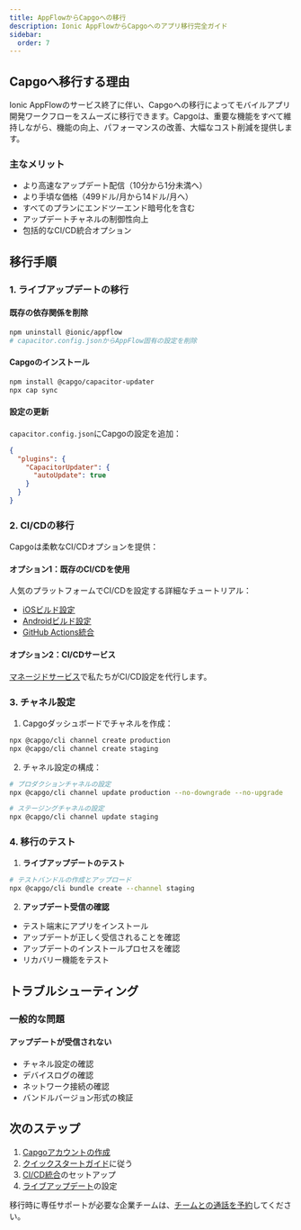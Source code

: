 ```yaml
---
title: AppFlowからCapgoへの移行
description: Ionic AppFlowからCapgoへのアプリ移行完全ガイド
sidebar:
  order: 7
---
```


## Capgoへ移行する理由

Ionic AppFlowのサービス終了に伴い、Capgoへの移行によってモバイルアプリ開発ワークフローをスムーズに移行できます。Capgoは、重要な機能をすべて維持しながら、機能の向上、パフォーマンスの改善、大幅なコスト削減を提供します。

### 主なメリット
- より高速なアップデート配信（10分から1分未満へ）
- より手頃な価格（499ドル/月から14ドル/月へ）
- すべてのプランにエンドツーエンド暗号化を含む
- アップデートチャネルの制御性向上
- 包括的なCI/CD統合オプション

## 移行手順

### 1. ライブアップデートの移行

#### 既存の依存関係を削除
```bash
npm uninstall @ionic/appflow
# capacitor.config.jsonからAppFlow固有の設定を削除
```

#### Capgoのインストール
```bash
npm install @capgo/capacitor-updater
npx cap sync
```

#### 設定の更新
`capacitor.config.json`にCapgoの設定を追加：
```json
{
  "plugins": {
    "CapacitorUpdater": {
      "autoUpdate": true
    }
  }
}
```

### 2. CI/CDの移行

Capgoは柔軟なCI/CDオプションを提供：

#### オプション1：既存のCI/CDを使用
人気のプラットフォームでCI/CDを設定する詳細なチュートリアル：
- [iOSビルド設定](https://capgo.app/blog/automatic-capacitor-ios-build-github-action/)
- [Androidビルド設定](https://capgo.app/blog/automatic-capacitor-android-build-github-action/)
- [GitHub Actions統合](https://capgo.app/blog/github-action-capacitor/)

#### オプション2：CI/CDサービス
[マネージドサービス](https://cal.com/martindonadieu/mobile-ci-cd-done-for-you)で私たちがCI/CD設定を代行します。

### 3. チャネル設定

1. Capgoダッシュボードでチャネルを作成：
```bash
npx @capgo/cli channel create production
npx @capgo/cli channel create staging
```

2. チャネル設定の構成：
```bash
# プロダクションチャネルの設定
npx @capgo/cli channel update production --no-downgrade --no-upgrade

# ステージングチャネルの設定
npx @capgo/cli channel update staging
```

### 4. 移行のテスト

1. **ライブアップデートのテスト**
```bash
# テストバンドルの作成とアップロード
npx @capgo/cli bundle create --channel staging
```

2. **アップデート受信の確認**
- テスト端末にアプリをインストール
- アップデートが正しく受信されることを確認
- アップデートのインストールプロセスを確認
- リカバリー機能をテスト

## トラブルシューティング

### 一般的な問題

#### アップデートが受信されない
- チャネル設定の確認
- デバイスログの確認
- ネットワーク接続の確認
- バンドルバージョン形式の検証

## 次のステップ

1. [Capgoアカウントの作成](/register/)
2. [クイックスタートガイド](/docs/getting-started/quickstart/)に従う
3. [CI/CD統合](/docs/getting-started/cicd-integration/)のセットアップ
4. [ライブアップデート](/docs/live-updates/)の設定

移行時に専任サポートが必要な企業チームは、[チームとの通話を予約](https://cal.com/martindonadieu/capgo-enterprise-inquiry)してください。
